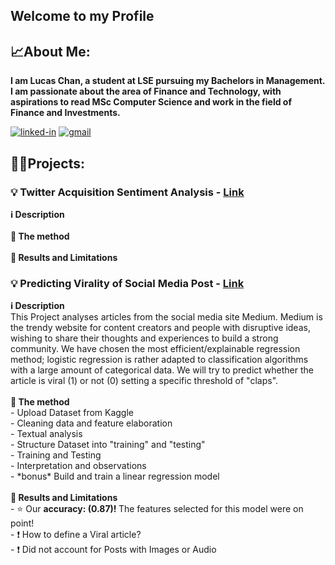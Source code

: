 <h2>Welcome to my Profile</h2>
<h2>📈About Me:</h2>
<b>I am Lucas Chan, a student at LSE pursuing my Bachelors in Management. I am passionate about the area of Finance and Technology, with aspirations to read MSc Computer Science and work in the field of Finance and Investments.</b>

[![linked-in](https://img.shields.io/badge/Linked_In-0077B5?style=for-the-badge&logo=LinkedIn&logoColor=white)](https://www.linkedin.com/in/lucas-c-a8113b175/)
[![gmail](https://img.shields.io/badge/Gmail-D14836?style=for-the-badge&logo=Gmail&logoColor=white)](mailto:chanlucas555@gmail.com)
<h2>👨‍💻Projects:</h2>
<h3>💡 Twitter Acquisition Sentiment Analysis - 
<a href="">Link</a></h3>
<b>ℹ️ Description</b>
<br>
  <br> <b>📗 The method </b>
<br>
  <br> <b>🥇 Results and Limitations</b>















<br>
<h3>💡 Predicting Virality of Social Media Post - 
<a href="https://github.com/lucas120301/lucas120301.github.io/blob/main/Final%20Project%20-%20Business%20Analytics%20Using%20Python.py">Link</a></h3>
<b>ℹ️ Description</b>
  <br>This Project analyses articles from the social media site Medium. Medium is the trendy website for content creators and people with disruptive ideas, wishing to share their thoughts and experiences to build a strong community. We have chosen the most efficient/explainable regression method; logistic regression is rather adapted to classification algorithms with a large amount of categorical data. We will try to predict whether the article is viral (1) or not (0) setting a specific threshold of "claps".
  <br>
  <br> <b>📗 The method </b>
<br> - Upload Dataset from Kaggle
<br> - Cleaning data and feature elaboration
<br> - Textual analysis
<br> - Structure Dataset into "training" and "testing"
<br> - Training and Testing
<br> - Interpretation and observations
<br> - *bonus* Build and train a linear regression model
  <br>
  <br> <b>🥇 Results and Limitations</b>
<br> - ⭐ Our <b> accuracy: (0.87)! </b> The features selected for this model were on point!
<br> - ❗ How to define a Viral article?
<br> - ❗ Did not account for Posts with Images or Audio

<!--
**lucas120301/lucas120301** is a ✨ _special_ ✨ repository because its `README.md` (this file) appears on your GitHub profile.

Here are some ideas to get you started:

- 🔭 I’m currently working on ...
- 🌱 I’m currently learning ...
- 👯 I’m looking to collaborate on ...
- 🤔 I’m looking for help with ...
- 💬 Ask me about ...
- 📫 How to reach me: ...
- 😄 Pronouns: ...
- ⚡ Fun fact: ...
-->
